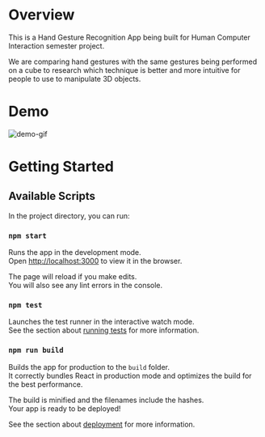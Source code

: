 # Overview

This is a Hand Gesture Recognition App being built for Human Computer Interaction semester project.

We are comparing hand gestures with the same gestures being performed on a cube to research which technique is better and more intuitive for people to use to manipulate 3D objects.

# Demo

![demo-gif](https://media.giphy.com/media/kwFhnQYxXTXtcXIc4m/giphy-downsized.gif)

# Getting Started

## Available Scripts

In the project directory, you can run:

### `npm start`

Runs the app in the development mode.\
Open [http://localhost:3000](http://localhost:3000) to view it in the browser.

The page will reload if you make edits.\
You will also see any lint errors in the console.

### `npm test`

Launches the test runner in the interactive watch mode.\
See the section about [running tests](https://facebook.github.io/create-react-app/docs/running-tests) for more information.

### `npm run build`

Builds the app for production to the `build` folder.\
It correctly bundles React in production mode and optimizes the build for the best performance.

The build is minified and the filenames include the hashes.\
Your app is ready to be deployed!

See the section about [deployment](https://facebook.github.io/create-react-app/docs/deployment) for more information.
